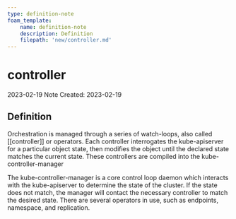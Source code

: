 ```yaml
---
type: definition-note
foam_template:
    name: definition-note
    description: Definition
    filepath: 'new/controller.md'
---
```

# controller
2023-02-19
Note Created: 2023-02-19

## Definition

Orchestration is managed through a series of watch-loops, also called
[[controller]] or operators. Each controller interrogates the
kube-apiserver for a particular object state, then modifies the object
until the declared state matches the current state. These controllers
are compiled into the kube-controller-manager

The kube-controller-manager is a core control loop daemon which
interacts with the kube-apiserver to determine the state of the cluster.
If the state does not match, the manager will contact the necessary
controller to match the desired state. There are several operators in
use, such as endpoints, namespace, and replication.